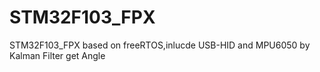 # STM32F103_FPX
STM32F103_FPX based on freeRTOS,inlucde USB-HID and MPU6050 by Kalman Filter get Angle
